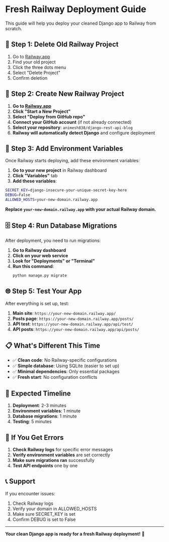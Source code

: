 # Fresh Railway Deployment Guide

This guide will help you deploy your cleaned Django app to Railway from scratch.

## 🚀 **Step 1: Delete Old Railway Project**

1. Go to [Railway.app](https://railway.app)
2. Find your old project
3. Click the three dots menu
4. Select "Delete Project"
5. Confirm deletion

## 🚀 **Step 2: Create New Railway Project**

1. **Go to [Railway.app](https://railway.app)**
2. **Click "Start a New Project"**
3. **Select "Deploy from GitHub repo"**
4. **Connect your GitHub account** (if not already connected)
5. **Select your repository**: `animesh838/django-rest-api-blog`
6. **Railway will automatically detect Django** and configure deployment

## 🔧 **Step 3: Add Environment Variables**

Once Railway starts deploying, add these environment variables:

1. **Go to your new project** in Railway dashboard
2. **Click "Variables"** tab
3. **Add these variables**:

```bash
SECRET_KEY=django-insecure-your-unique-secret-key-here
DEBUG=False
ALLOWED_HOSTS=your-new-domain.railway.app
```

**Replace `your-new-domain.railway.app` with your actual Railway domain.**

## 🗄️ **Step 4: Run Database Migrations**

After deployment, you need to run migrations:

1. **Go to Railway dashboard**
2. **Click on your web service**
3. **Look for "Deployments" or "Terminal"**
4. **Run this command**:
   ```bash
   python manage.py migrate
   ```

## 🌐 **Step 5: Test Your App**

After everything is set up, test:

1. **Main site**: `https://your-new-domain.railway.app/`
2. **Posts page**: `https://your-new-domain.railway.app/posts/`
3. **API test**: `https://your-new-domain.railway.app/api/test/`
4. **API posts**: `https://your-new-domain.railway.app/api/posts/`

## 📋 **What's Different This Time**

- ✅ **Clean code**: No Railway-specific configurations
- ✅ **Simple database**: Using SQLite (easier to set up)
- ✅ **Minimal dependencies**: Only essential packages
- ✅ **Fresh start**: No configuration conflicts

## 🎯 **Expected Timeline**

1. **Deployment**: 2-3 minutes
2. **Environment variables**: 1 minute
3. **Database migrations**: 1 minute
4. **Testing**: 5 minutes

## 🚨 **If You Get Errors**

1. **Check Railway logs** for specific error messages
2. **Verify environment variables** are set correctly
3. **Make sure migrations ran** successfully
4. **Test API endpoints** one by one

## 📞 **Support**

If you encounter issues:
1. Check Railway logs
2. Verify your domain in ALLOWED_HOSTS
3. Make sure SECRET_KEY is set
4. Confirm DEBUG is set to False

---

**Your clean Django app is ready for a fresh Railway deployment!** 🎉 